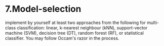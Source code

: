 # 7.Model-selection
 implement by yourself at least two approaches from the following for multi-class classification: linear, k-nearest neighbour (kNN), support-vector machine (SVM), decision tree (DT), random forest (RF), or statistical classifier. You may follow Occam's razor in the process. 
